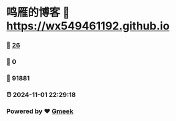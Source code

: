 # 鸣雁的博客 :link: https://wx549461192.github.io 
### :page_facing_up: [26](https://wx549461192.github.io/tag.html) 
### :speech_balloon: 0 
### :hibiscus: 91881 
### :alarm_clock: 2024-11-01 22:29:18 
### Powered by :heart: [Gmeek](https://github.com/Meekdai/Gmeek)
